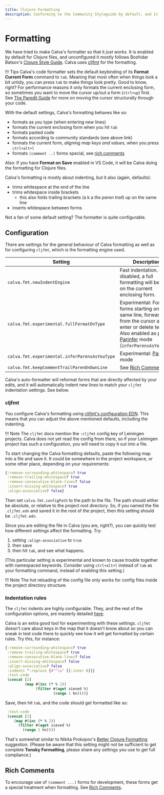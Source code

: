 ```yaml
---
title: Clojure Formatting
description: Conforming to the Community Styleguide by default, and it just works
---
```


# Formatting

We have tried to make Calva's formatter so that it _just works_. It is enabled by default for Clojure files, and unconfigured it mostly follows Bozhidar Batsov's [Clojure Style Guide](https://github.com/bbatsov/clojure-style-guide). Calva uses [cljfmt](https://github.com/weavejester/cljfmt) for the formatting.

!!! Tips
    Calva's code formatter sets the default keybinding of its **Format Current Form** command to `tab`. Meaning that most often when things look a bit untidy, you can press `tab` to make things look pretty. Good to know, right? For performance reasons it only formats the current enclosing form, so sometimes you want to move the cursor up/out a form (`ctrl+up`) first. See [The Paredit Guide](paredit.md) for more on moving the cursor structurally through your code.

With the default settings, Calva's formatting behaves like so:

* formats as you type (when entering new lines)
* formats the current enclosing form when you hit `tab`
* formats pasted code
* formats according to community standards (see above link)
* formats the current form, _aligning map keys and values_, when you press `ctrl+alt+l`
* formats `(comment ..)` forms special, see [rich comments](#rich-comments)

Also: If you have **Format on Save** enabled in VS Code, it will be Calva doing the formatting for Clojure files.

Calva's formatting is mostly about indenting, but it also (again, defaults):

* trims whitespace at the end of the line
* trims whitespace inside brackets
    * this also folds trailing brackets (a k a _the paren trail_) up on the same line
* inserts whitespace between forms

Not a fan of some default setting? The formatter is quite configurable.

## Configuration

There are settings for the general behaviour of Calva formatting as well as for configuring `cljfmt`, which is the formatting engine used.

| Setting | Description | Default
| ------- | ----------- | -------
| `calva.fmt.newIndentEngine` | Fast indentation. When disabled, a full formatting will be done on the current enclosing form. | **true**
| `calva.fmt.experimental.fullFormatOnType` | Experimental: Formats forms starting on the same line, forwards from the cursor as you enter or delete text. Also enabled as part of [Parinfer](parinfer.md) mode (`inferParensAsYouType`) | **false**
| `calva.fmt.experimental.inferParensAsYouType` | Experimental: [Parinfer](parinfer.md) mode | **false**
| `calva.fmt.keepCommentTrailParenOnOwnLine` | See [Rich Comments](rich-comments.md) | **true**

Calva's auto-formatter will reformat forms that are directly affected by your edits, and it will automatically indent new lines to match your `cljfmt` indentation settings. See below.

### cljfmt

You configure Calva's formatting using [cljfmt's configuration EDN](https://github.com/weavejester/cljfmt#configuration). This means that you can adjust the above mentioned defaults, including the indenting.

!!! Note
    The `cljfmt` docs mention the `:cljfmt` config key of Leiningen projects. Calva does not yet read the config from there, so if your Leiningen project has such a configuration, you will need to copy it out into a file.

To start changing the Calva formatting defaults, paste the following map into a file and save it. It could be somewhere in the project workspace, or some other place, depending on your requirements:

```clojure
{:remove-surrounding-whitespace? true
 :remove-trailing-whitespace? true
 :remove-consecutive-blank-lines? false
 :insert-missing-whitespace? true
 :align-associative? false}
```

Then set `calva.fmt.configPath` to the path to the file. The path should either be absolute, or relative to the project root directory. So, if you named the file `.cljfmt.edn` and saved it in the root of the project, then this setting should be `.cljfmt.edn`.

Since you are editing the file in Calva (you are, right?), you can quickly test how different settings affect the formatting. Try:

1. setting `:align-associative` to `true`
2. then save
3. then hit `tab`, and see what happens.

(This particular setting is experimental and known to cause trouble together with namespaced keywords. Consider using `ctrl+alt+l` instead of `tab` as your formatting command, instead of enabling this setting.)

!!! Note
    The hot reloading of the config file only works for config files inside the project directory structure.

### Indentation rules

The `cljfmt` indents are highly configurable. They, and the rest of the configuration options, are masterly detailed [here](https://github.com/weavejester/cljfmt#configuration).

Calva is an extra good tool for experimenting with these settings. `cljfmt` doesn't care about keys in the map that it doesn't know about so you can sneak in test code there to quickly see how it will get formatted by certain rules. Try this, for instance:

```clojure
{:remove-surrounding-whitespace? true
 :remove-trailing-whitespace? true
 :remove-consecutive-blank-lines? false
 :insert-missing-whitespace? false
 :align-associative? false
 :indents ^:replace {#"^\w" [[:inner 0]]}
 :test-code
 (concat [2]
         (map #(inc (* % 2))
              (filter #(aget sieved %)
                      (range 1 hn))))}
```

Save, then hit `tab`, and the code should get formatted like so:

```clojure
 :test-code
 (concat [2]
    (map #(inc (* % 2))
      (filter #(aget sieved %)
        (range 1 hn))))
```

That's somewhat similar to Nikita Prokopov's [Better Clojure Formatting](https://tonsky.me/blog/clojurefmt/) suggestion. (Please be aware that this setting might not be sufficient to get complete **Tonsky Formatting**, please share any settings you use to get full compliance.)

## Rich Comments

To encourage use of `(comment ...)` forms for development, these forms get a special treatment when formatting. See [Rich Comments](rich-comments.md).
